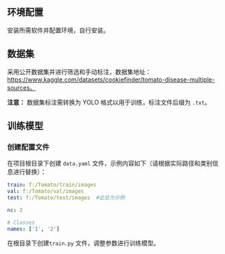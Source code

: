## 环境配置

安装所需软件并配置环境，自行安装。

## 数据集

采用公开数据集并进行筛选和手动标注，数据集地址：https://www.kaggle.com/datasets/cookiefinder/tomato-disease-multiple-sources。

**注意：**
数据集标注需转换为 YOLO 格式以用于训练，标注文件后缀为 `.txt`。

## 训练模型

### 创建配置文件

在项目根目录下创建 `data.yaml` 文件，示例内容如下（请根据实际路径和类别信息进行替换）：

```yaml
train: f:/Tomato/train/images
val: f:/Tomato/val/images
test: f:/Tomato/test/images  #此处为示例

nc: 2

# Classes
names: ['1', '2']
```
在根目录下创建`train.py` 文件，调整参数进行训练模型。
